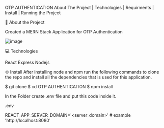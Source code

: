 OTP AUTHENTICATION
About The Project   |    Technologies   |    Requirments   |    Install   |    Running the Project

🚀 About the Project

Created a MERN Stack Application for OTP Authentication

![image](https://github.com/SandraKSathish/-otp-authentication-frondend/assets/123355287/2e54e8b2-f123-49d1-89a5-f50aae1e92e4)

💻 Technologies

React
Express
Nodejs

⚙️ Install
After installing node and npm run the following commands to clone the repo and install all the dependencies that is used for this application.

$ git clone 
$ cd OTP AUTHENTICATION
$ npm install

In the  Folder create .env file and put this code inside it.

.env

REACT_APP_SERVER_DOMAIN='<server_domain>' # example 'http://localhost:8080'
